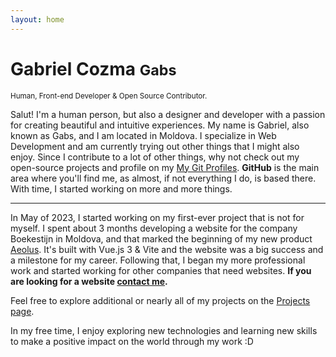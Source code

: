 ```yaml
---
layout: home
---
```


<div class="home">
<h1>Gabriel Cozma <small>Gabs</small></h1>
<small>Human, Front-end Developer & Open Source Contributor.</small>


Salut! I'm a human person, but also a designer and developer with a passion for creating beautiful and intuitive experiences. My name is Gabriel, also known as Gabs, and I am located in Moldova. I specialize in Web Development and am currently trying out other things that I might also enjoy. Since I contribute to a lot of other things, why not check out my open-source projects and profile on my [My Git Profiles](/findme#contributions). **GitHub** is the main area where you'll find me, as almost, if not everything I do, is based there. With time, I started working on more and more things.

---

In May of 2023, I started working on my first-ever project that is not for myself. I spent about 3 months developing a website for the company Boekestijn in Moldova, and that marked the beginning of my new product [Aeolus](https://gabs.eu.org/aeolus). It's built with Vue.js 3 & Vite and the website was a big success and a milestone for my career. Following that, I began my more professional work and started working for other companies that need websites. **If you are looking for a website [contact me](/findme).** 

Feel free to explore additional or nearly all of my projects on the [Projects page](/projects).

In my free time, I enjoy exploring new technologies and learning new skills to make a positive impact on the world through my work :D

</div>